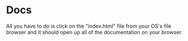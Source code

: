 # Docs
All you have to do is click on the "index.html" file from your OS's file browser and it should open up all of the documentation on your browser.
